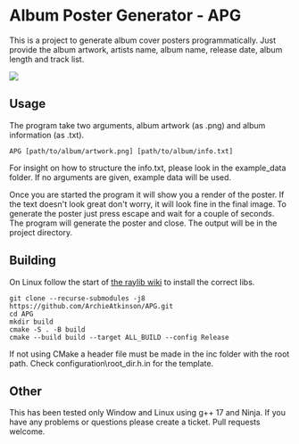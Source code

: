 # Album Poster Generator - APG

This is a project to generate album cover posters programmatically. Just provide the album artwork, artists name, album name, release date, album length and track list. 

![](example_output/folklore-Taylor_Swift.png)

## Usage

The program take two arguments, album artwork (as .png) and album information (as .txt).

`APG [path/to/album/artwork.png] [path/to/album/info.txt]`

For insight on how to structure the info.txt, please look in the example_data folder. If no arguments are given, example data will be used.

Once you are started the program it will show you a render of the poster. If the text doesn't look great don't worry, it will look fine in the final image. To generate the poster just press escape and wait for a couple of seconds. The program will generate the poster and close. The output will be in the project directory.  

## Building

On Linux follow the start of [the raylib wiki](https://github.com/raysan5/raylib/wiki/Working-on-GNU-Linux) to install the correct libs.

`git clone --recurse-submodules -j8 https://github.com/ArchieAtkinson/APG.git`  
`cd APG`    
`mkdir build`   
`cmake -S . -B build`   
`cmake --build build --target ALL_BUILD --config Release`   

If not using CMake a header file must be made in the inc folder with the root path. Check configuration\root_dir.h.in for the template. 

## Other

This has been tested only Window and Linux using g++ 17 and Ninja. If you have any problems or questions please create a ticket. Pull requests welcome.

